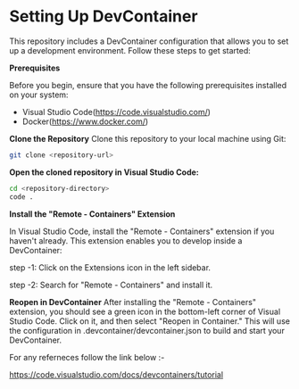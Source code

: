 # Setting Up DevContainer

This repository includes a DevContainer configuration that allows you to set up a development environment. Follow these steps to get started:

**Prerequisites**

Before you begin, ensure that you have the following prerequisites installed on your system:

- Visual Studio Code(https://code.visualstudio.com/)
- Docker(https://www.docker.com/)

**Clone the Repository**
Clone this repository to your local machine using Git:
```bash
git clone <repository-url>
```

**Open the cloned repository in Visual Studio Code:**
```bash
cd <repository-directory>
code .
```

**Install the "Remote - Containers" Extension**

In Visual Studio Code, install the "Remote - Containers" extension if you haven't already. This extension enables you to develop inside a DevContainer:

step -1: Click on the Extensions icon in the left sidebar.

step -2: Search for "Remote - Containers" and install it.

**Reopen in DevContainer**
After installing the "Remote - Containers" extension, you should see a green icon in the bottom-left corner of Visual Studio Code. Click on it, and then select "Reopen in Container." This will use the configuration in .devcontainer/devcontainer.json to build and start your DevContainer.

For any referneces follow the link below :-

https://code.visualstudio.com/docs/devcontainers/tutorial

